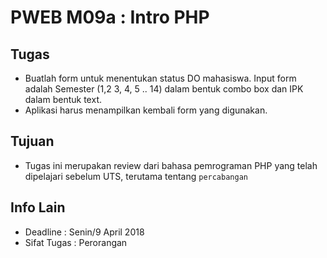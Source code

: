 # PWEB M09a : Intro PHP

## Tugas

*   Buatlah form untuk menentukan status DO mahasiswa. Input form adalah Semester (1,2 3, 4, 5 .. 14) dalam bentuk combo box dan IPK dalam bentuk text.
*   Aplikasi harus menampilkan kembali form yang digunakan.

## Tujuan

*   Tugas ini merupakan review dari bahasa pemrograman PHP yang telah dipelajari sebelum UTS, terutama tentang `percabangan`

## Info Lain

*   Deadline : Senin/9 April 2018
*   Sifat Tugas : Perorangan

